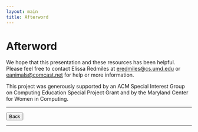 ```yaml
---
layout: main
title: Afterword
---
```


# Afterword

We hope that this presentation and these resources has been helpful. Please feel free to contact Elissa Redmiles at eredmiles@cs.umd.edu or eanimals@comcast.net for help or more information.

This project was generously supported by an ACM Special Interest Group on Computing Education Special Project Grant and by the Maryland Center for Women in Computing.

---

<a href="../week7"><button type="button" class="btn btn-primary btn-lg">Back</button></a>

---
